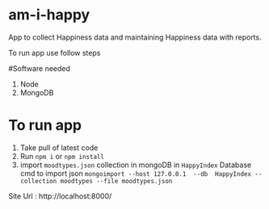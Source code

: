 # am-i-happy
App to collect Happiness data and maintaining Happiness data with reports.

To run app use follow steps

#Software needed 
1. Node 
2. MongoDB

# To run app 
1. Take pull of latest code 
2. Run `npm i` or `npm install` 
3. import `moodtypes.json` collection in mongoDB in `HappyIndex` Database
  cmd to import json `mongoimport --host 127.0.0.1  --db  HappyIndex --collection moodtypes --file moodtypes.json`

Site Url : http://localhost:8000/




